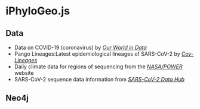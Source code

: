 # iPhyloGeo.js

## Data
- Data on COVID-19 (coronavirus) by  _[Our World in Data](https://github.com/owid/covid-19-data/tree/master/public/data)_
- Pango Lineages:Latest epidemiological lineages of SARS-CoV-2 by _[Cov-Lineages](https://cov-lineages.org/lineage_list.html)_
- Daily climate data for regions of sequencing from the _[NASA/POWER](https://power.larc.nasa.gov/data-access-viewer/)_ website
- SARS-CoV-2 sequence data information from _[SARS-CoV-2 Data Hub](https://www.ncbi.nlm.nih.gov/labs/virus/vssi/#/virus?SeqType_s=Nucleotide&VirusLineage_ss=taxid:2697049)_


## Neo4j
